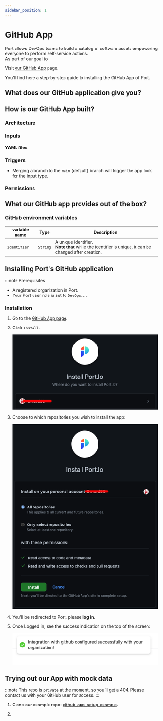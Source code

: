 ```yaml
---
sidebar_position: 1
---
```


# GitHub App

Port allows DevOps teams to build a catalog of software assets empowering everyone to perform self-service actions.  
As part of our goal to 

Visit [our GitHub App](https://github.com/apps/getport-io) page.

You'll find here a step-by-step guide to installing the GitHub App of Port.

## What does our GitHub application give you?


## How is our GitHub App built?

### Architecture

### Inputs

#### YAML files



### Triggers

- Merging a branch to the `main` (default) branch will trigger the app look for the input type.

### Permissions


## What our GitHub app provides out of the box?

### GitHub environment variables

| variable name | Type | Description | 
| ----------- | ----------- | ----------- | 
| `identifier` | `String` | A unique identifier. <br /> **Note that** while the identifier is unique, it can be changed after creation. |



## Installing Port's GitHub application

:::note Prerequisites 
- A registered organization in Port. 
- Your Port user role is set to `DevOps`.
::: 

### Installation

1. Go to the [GitHub App page](https://github.com/apps/getport-io).

2. Click `Install`.

    ![GitHub app installation page](../../../static/img/technical-reference/integrations/github-app/GitHubAppInstallPage.png)

3. Choose to which repositories you wish to install the app:

    ![GitHub app installation choose repositories](../../../static/img/technical-reference/integrations/github-app/GitHubAppChooseRepos.png)

4. You'll be redirected to Port, please **log in**.


5. Once Logged in, see the success indication on the top of the screen:

    ![GitHub app installation success indication on Port](../../../static/img/technical-reference/integrations/github-app/GitHubInstallationSuccess.png)


## Trying out our App with mock data

:::note
This repo is `private` at the moment, so you’ll get a 404.
Please contact us with your GitHub user for access.
:::

1. Clone our example repo: [github-app-setup-example](https://github.com/port-labs/github-app-setup-example).

2. 